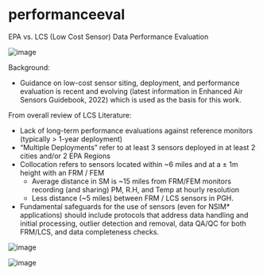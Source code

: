 # performanceeval
EPA vs. LCS (Low Cost Sensor) Data Performance Evaluation

![image](https://github.com/jalalawan/performanceeval/assets/39367591/171171c2-baa0-4656-9f70-b011ab173c9e)


















Background:

- Guidance on low-cost sensor siting, deployment, and performance evaluation is recent and evolving (latest information in Enhanced Air Sensors Guidebook, 2022) which is used as the basis for this work.

From overall review of LCS Literature:

- Lack of long-term performance evaluations against reference monitors (typically > 1-year deployment) 
- “Multiple Deployments” refer to at least 3 sensors deployed in at least 2 cities and/or 2 EPA Regions
- Collocation refers to sensors located within ~6 miles and at a ± 1m height with an FRM / FEM
    - Average distance in SM is ~15 miles from FRM/FEM monitors recording (and sharing) PM, R.H, and Temp at hourly resolution
    - Less distance (~5 miles) between FRM / LCS sensors in PGH.
- Fundamental safeguards for the use of sensors (even for NSIM* applications) should include protocols that address data handling and initial processing, outlier detection and removal, data QA/QC for both FRM/LCS, and data completeness checks. 

![image](https://github.com/jalalawan/performanceeval/assets/39367591/b2901c00-d4b0-43dc-9578-74c54e259acc)

![image](https://github.com/jalalawan/performanceeval/assets/39367591/c7313710-2ba4-4e33-b6e0-126b222ff4ee)


